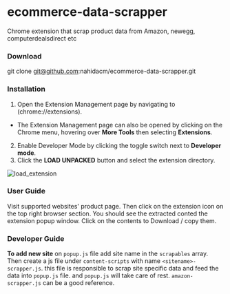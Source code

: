 # ecommerce-data-scrapper
Chrome extension that scrap product data from Amazon, newegg, computerdealsdirect etc 

### Download
git clone git@github.com:nahidacm/ecommerce-data-scrapper.git

### Installation
1. Open the Extension Management page by navigating to (chrome://extensions).

 - The Extension Management page can also be opened by clicking on the Chrome menu, 
hovering over **More Tools** then selecting **Extensions**.

2. Enable Developer Mode by clicking the toggle switch next to **Developer mode**.
3. Click the **LOAD UNPACKED** button and select the extension directory.

![load_extension](https://user-images.githubusercontent.com/998551/55450964-d37ad580-55f2-11e9-9d4f-5843bf726481.png)

### User Guide
Visit supported websites' product page.
Then click on the extension icon on the top right browser section.
You should see the extracted conted the extension popup window. 
Click on the contents to Download /  copy them.

### Developer Guide

**To add new site** on `popup.js` file add site name in the `scrapables` array. Then create a js file under `content-scripts` with name `<sitename>-scrapper.js`. this file is responsible to scrap site specific data and feed the data into `popup.js` file. and `popup.js` will take care of rest. `amazon-scrapper.js` can be a good reference.
